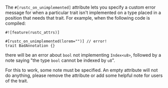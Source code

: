 The `#[rustc_on_unimplemented]` attribute lets you specify a custom error
message for when a particular trait isn't implemented on a type placed in a
position that needs that trait. For example, when the following code is
compiled:

```compile_fail,E0232
#![feature(rustc_attrs)]

#[rustc_on_unimplemented(lorem="")] // error!
trait BadAnnotation {}
```

there will be an error about `bool` not implementing `Index<u8>`, followed by a
note saying "the type `bool` cannot be indexed by `u8`".

For this to work, some note must be specified. An empty attribute will not do
anything, please remove the attribute or add some helpful note for users of the
trait.
